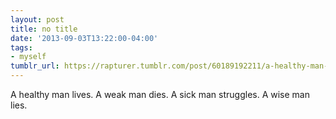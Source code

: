 ```yaml
---
layout: post
title: no title
date: '2013-09-03T13:22:00-04:00'
tags:
- myself
tumblr_url: https://rapturer.tumblr.com/post/60189192211/a-healthy-man-lives-a-weak-man-dies-a-sick-man
---
```

A healthy man lives. A weak man dies. A sick man struggles. A wise man lies.

